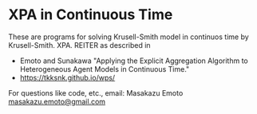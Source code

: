 # XPA in Continuous Time

These are programs for solving Krusell-Smith model in continuos time by Krusell-Smith. XPA. REITER as described in

* Emoto and Sunakawa "Applying the Explicit Aggregation Algorithm to Heterogeneous Agent Models in Continuous Time."
* https://tkksnk.github.io/wps/

For questions like code, etc., email: Masakazu Emoto <masakazu.emoto@gmail.com>
